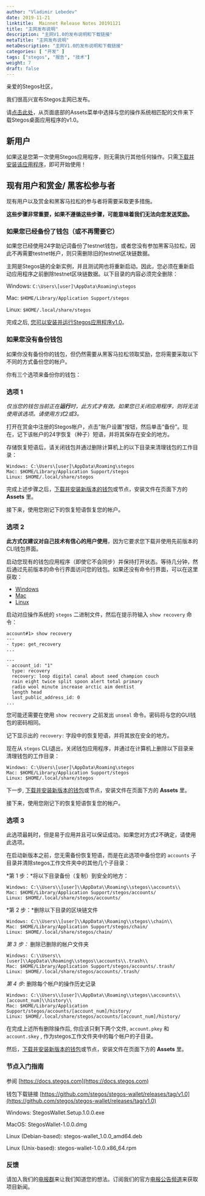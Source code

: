 ```yaml
---
author: "Vladimir Lebedev"
date: 2019-11-21
linktitle:  Mainnet Release Notes 20191121
title: "主网发布说明"
description: "主网V1.0的发布说明和下载链接"
metaTitle: "主网发布说明"
metaDescription: "主网V1.0的发布说明和下载链接"
categories: [ "开发" ]
tags: ["stegos", "报告", "技术"]
weight: 7
draft: false
---
```



亲爱的Stegos社区，

我们很高兴宣布Stegos主网已发布。

请[点击此处](https://github.com/stegos/stegos-wallet/releases/tag/v1.0)，从页面底部的Assets菜单中选择与您的操作系统相匹配的文件来下载Stegos桌面应用程序的v1.0。

## 新用户

如果这是您第一次使用Stegos应用程序，则无需执行其他任何操作。只需[下载并安装该应用程序](https://github.com/stegos/stegos-wallet/releases/tag/v1.0)，即可开始使用！

## 现有用户和赏金/ 黑客松参与者

现有用户以及赏金和黑客马拉松的参与者将需要采取更多措施。

**这些步骤非常重要，如果不遵循这些步骤，可能意味着我们无法向您发送奖励。**

### 如果您已经备份了钱包（或不再需要它）

如果您已经使用24字助记词备份了testnet钱包，或者您没有参加黑客马拉松，因此不再需要testnet帐户，则只需删除旧的testnet区块链数据。

主网是Stegos链的全新实例，并且测试网也将重新启动。因此，您必须在重新启动应用程序之前删除testnet区块链数据。以下目录的内容必须完全删除：

Windows: `C:\Users\[user]\AppData\Roaming\stegos`

Mac: `$HOME/Library/Application Support/stegos`

Linux: `$HOME/.local/share/stegos`

完成之后, [您可以安装并运行Stegos应用程序v1.0](https://github.com/stegos/stegos-wallet/releases/tag/v1.0)。

### 如果您没有备份钱包

如果你没有备份你的钱包，但仍然需要从黑客马拉松领取奖励，您将需要采取以下不同的方式备份您的帐户。

你有三个选项来备份你的钱包：

### 选项 1

*仅当您的钱包当前正在**运行**时，此方式才有效。如果您已关闭应用程序，则将无法使用该选项。请使用方式2或3。*

打开在赏金中注册的Stegos帐户，点击"账户设置"按钮，然后单击“备份”。现在，记下该帐户的24字恢复（种子）短语，并将其保存在安全的地方。

存储恢复短语后，请关闭钱包并通过删除计算机上的以下目录来清理钱包的工作目录：

    Windows: C:\Users\[user]\AppData\Roaming\stegos
    Mac: $HOME/Library/Application Support/stegos
    Linux: $HOME/.local/share/stegos

完成上述步骤之后，[下载并安装新版本的钱包](https://github.com/stegos/stegos-wallet/releases/tag/v1.0)或节点，安装文件在页面下方的 **Assets** 里。

接下来，使用您刚记下的恢复短语恢复您的帐户。

### 选项 2

**此方式仅建议对自己技术有信心的用户使用**，因为它要求您下载并使用先前版本的CLI钱包界面。

启动您现有的钱包应用程序（即使它不会同步）并保持打开状态。等待几分钟，然后通过先前版本的命令行界面访问您的钱包。如果还没有命令行界面，可以在这里获取：

- [Windows](https://github.com/stegos/stegos/releases/download/v0.15/stegos-win-x64.zip)
- [Mac](https://github.com/stegos/stegos/releases/download/v0.15/stegos-macos-x64)
- [Linux](https://github.com/stegos/stegos/releases/download/v0.15/stegos-linux-x64)

启动对应操作系统的 `stegos` 二进制文件，然后在提示符输入 `show recovery` 命令：

    account#1> show recovery
    ---
    - type: get_recovery
    ...

    ---
    - account_id: "1"
      type: recovery
      recovery: loop digital canal about seed champion couch
      rain eight twice split spoon alert total primary
      radio wool minute increase arctic aim dentist
      length head
      last_public_address_id: 0
    ...

您可能还需要在使用 `show recovery` 之前发出 `unseal` 命令。密码将与您的GUI钱包的密码相同。

记下显示出的 `recovery:` 字段中的恢复短语，并将其放在安全的地方。

现在从 `stegos` CLI退出，关闭钱包应用程序，并通过在计算机上删除以下目录来清理钱包的工作目录：

    Windows: C:\Users\[user]\AppData\Roaming\stegos
    Mac: $HOME/Library/Application Support/stegos
    Linux: $HOME/.local/share/stegos

下一步, [下载并安装新版本的钱包](https://github.com/stegos/stegos-wallet/releases/tag/v1.0)或节点，安装文件在页面下方的 **Assets** 里。

接下来，使用您刚记下的恢复短语恢复您的帐户。

### 选项 **3**

此选项最耗时，但是易于应用并且可以保证成功。如果您对方式2不确定，请使用此选项。

在启动新版本之前，您无需备份恢复短语，而是在此选项中备份您的 `accounts` 子目录并清除stegos工作文件夹中的其他几个子目录：

*第 1 步：*将以下目录备份（复制）到安全的地方：

    Windows: C:\\Users\\[user]\\AppData\\Roaming\\stegos\\accounts\\
    Mac: $HOME/Library/Application Support/stegos/accounts/
    Linux: $HOME/.local/share/stegos/accounts/

*第 2 步：*删除以下目录的区块链文件

    Windows: C:\\Users\\[user]\\AppData\\Roaming\\stegos\\chain\\
    Mac: $HOME/Library/Application Support/stegos/chain/
    Linux: $HOME/.local/share/stegos/chain/

*第 3 步：* 删除已删除的帐户文件夹

    Windows: C:\\Users\\[user]\\AppData\\Roaming\\stegos\\accounts\\.trash\\
    Mac: $HOME/Library/Application Support/stegos/accounts/.trash/
    Linux: $HOME/.local/share/stegos/accounts/.trash/

*第 4 步:* 删除每个帐户的操作历史记录

    Windows: C:\\Users\\[user]\\AppData\\Roaming\\stegos\\accounts\\[account_num]\\history\\
    Mac: $HOME/Library/Application Support/stegos/accounts/[account_num]/history/
    Linux: $HOME/.local/share/stegos/accounts/[account_num]/history/

在完成上述所有删除操作后, 你应该只剩下两个文件, `account.pkey` 和 `account.skey` , 作为stegos工作文件夹中的每个帐户的子目录。

然后，[下](https://github.com/stegos/stegos-wallet/releases/tag/v0.16)[载并安装新版本的钱包](https://github.com/stegos/stegos-wallet/releases/tag/v1.0)或节点，安装文件在页面下方的 **Assets** 里。

### 节点入门指南

参阅 [https://docs.stegos.com](https://docs.stegos.com)

钱包下载链接 [https://github.com/stegos/stegos-wallet/releases/tag/v1.0](https://github.com/stegos/stegos-wallet/releases/tag/v1.0)

Windows: StegosWallet.Setup.1.0.0.exe

MacOS: StegosWallet-1.0.0.dmg

Linux (Debian-based): stegos-wallet_1.0.0_amd64.deb

Linux (Unix-based): stegos-wallet-1.0.0.x86_64.rpm

### 反馈

请加入我们的[电报群](https://stg.to/tgcсh)来让我们知道您的想法。订阅我们的官方[电报公告频道](https://stg.to/tgnch)来获取项目新闻。
